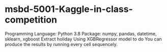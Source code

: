 # msbd-5001-Kaggle-in-class-competition
Programming Language: Python 3.8
Package: numpy, pandas, datetime, sklearn, xgboost
Extract holiday
Using XGBRegressor model to do
You can produce the results by running every cell sequencely.
